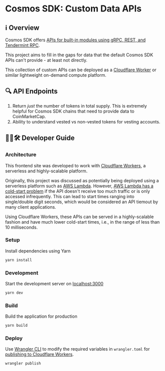 # Cosmos SDK: Custom Data APIs

## ℹ️ Overview

Cosmos SDK offers [APIs for built-in modules using gRPC, REST, and Tendermint RPC](https://docs.cosmos.network/master/core/grpc_rest.html).

This project aims to fill in the gaps for data that the default Cosmos SDK APIs can't provide - at least not directly.

This collection of custom APIs can be deployed as a [Cloudflare Worker](https://workers.cloudflare.com/) or similar lightweight on-demand compute platform.

## 🔍 API Endpoints

1. Return *just* the number of tokens in total supply. This is extremely helpful for Cosmos SDK chains that need to provide data to CoinMarketCap.
2. Ability to understand vested vs non-vested tokens for vesting accounts.

## 🧑‍💻🛠 Developer Guide

### Architecture

This frontend site was developed to work with [Cloudflare Workers](https://workers.cloudflare.com/), a serverless and highly-scalable platform.

Originally, this project was discussed as potentially being deployed using a serverless platform such as [AWS Lambda](https://aws.amazon.com/lambda/). However, [AWS Lambda has a cold-start problem](https://mikhail.io/serverless/coldstarts/aws/) if the API doesn't receive too much traffic or is only accessed infrequently. This can lead to start times ranging into single/double digit seconds, which would be considered an API tiemout by many client applications.

Using Cloudflare Workers, these APIs can be served in a highly-scalable fashion and have much lower cold-start times, i.e., in the range of less than 10 milliseconds.

### Setup

Install dependencies using Yarn

```bash
yarn install
```

### Development

Start the development server on [localhost:3000](http://localhost:3000)

```bash
yarn dev
```

### Build

Build the application for production

```bash
yarn build
```

### Deploy

Use [Wrangler CLI](https://developers.cloudflare.com/workers/wrangler/get-started/) to modify the required variables in `wrangler.toml` for [publishing to Cloudflare Workers](https://developers.cloudflare.com/workers/wrangler/commands/).

```bash
wrangler publish
```
